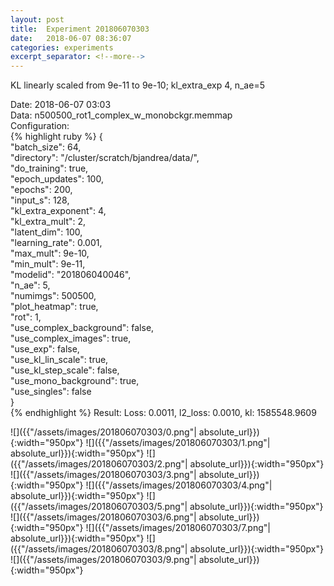 ```yaml
---
layout: post
title:  Experiment 201806070303
date:   2018-06-07 08:36:07
categories: experiments
excerpt_separator: <!--more-->
---
```

KL linearly scaled from 9e-11 to 9e-10; kl_extra_exp 4, n_ae=5  

 <!--more-->
Date: 2018-06-07 03:03  
Data: n500500_rot1_complex_w_monobckgr.memmap  
Configuration:   
{% highlight ruby %}
{  
    "batch_size": 64,   
    "directory": "/cluster/scratch/bjandrea/data/",   
    "do_training": true,   
    "epoch_updates": 100,   
    "epochs": 200,   
    "input_s": 128,   
    "kl_extra_exponent": 4,   
    "kl_extra_mult": 2,   
    "latent_dim": 100,   
    "learning_rate": 0.001,   
    "max_mult": 9e-10,   
    "min_mult": 9e-11,   
    "modelid": "201806040046",   
    "n_ae": 5,   
    "numimgs": 500500,   
    "plot_heatmap": true,   
    "rot": 1,   
    "use_complex_background": false,   
    "use_complex_images": true,   
    "use_exp": false,   
    "use_kl_lin_scale": true,   
    "use_kl_step_scale": false,   
    "use_mono_background": true,   
    "use_singles": false  
}  
{% endhighlight %}
Result: Loss: 0.0011, l2_loss: 0.0010, kl: 1585548.9609  

![]({{"/assets/images/201806070303/0.png"| absolute_url}}){:width="950px"}
![]({{"/assets/images/201806070303/1.png"| absolute_url}}){:width="950px"}
![]({{"/assets/images/201806070303/2.png"| absolute_url}}){:width="950px"}
![]({{"/assets/images/201806070303/3.png"| absolute_url}}){:width="950px"}
![]({{"/assets/images/201806070303/4.png"| absolute_url}}){:width="950px"}
![]({{"/assets/images/201806070303/5.png"| absolute_url}}){:width="950px"}
![]({{"/assets/images/201806070303/6.png"| absolute_url}}){:width="950px"}
![]({{"/assets/images/201806070303/7.png"| absolute_url}}){:width="950px"}
![]({{"/assets/images/201806070303/8.png"| absolute_url}}){:width="950px"}
![]({{"/assets/images/201806070303/9.png"| absolute_url}}){:width="950px"}
